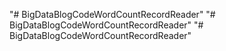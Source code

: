 "# BigDataBlogCodeWordCountRecordReader" 
"# BigDataBlogCodeWordCountRecordReader" 
"# BigDataBlogCodeWordCountRecordReader" 
